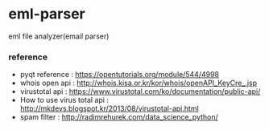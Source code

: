 # eml-parser
eml file analyzer(email parser)

### reference

- pyqt reference : https://opentutorials.org/module/544/4998
- whois open api : http://whois.kisa.or.kr/kor/whois/openAPI_KeyCre_.jsp
- virustotal api : https://www.virustotal.com/ko/documentation/public-api/
- How to use virus total api : http://mkdevs.blogspot.kr/2013/08/virustotal-api.html
- spam filter : http://radimrehurek.com/data_science_python/